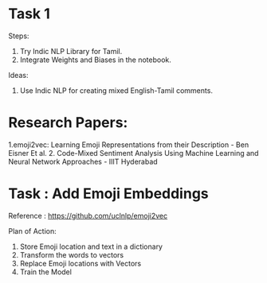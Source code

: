 # Task 1

Steps:
1. Try Indic NLP Library for Tamil.
2. Integrate Weights and Biases in the notebook.

Ideas:
1. Use Indic NLP for creating mixed English-Tamil comments.

# Research Papers:
1.emoji2vec: Learning Emoji Representations from their Description - Ben Eisner Et al.
2. Code-Mixed Sentiment Analysis Using Machine Learning and Neural Network Approaches - IIIT Hyderabad

# Task : Add Emoji Embeddings

Reference : https://github.com/uclnlp/emoji2vec

Plan of Action:
1. Store Emoji location and text in a dictionary
2. Transform the words to vectors
3. Replace Emoji locations with Vectors 
4. Train the Model
